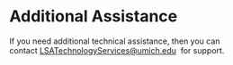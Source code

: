 # Additional Assistance

If you need additional technical assistance, then you can contact <LSATechnologyServices@umich.edu>  for support.